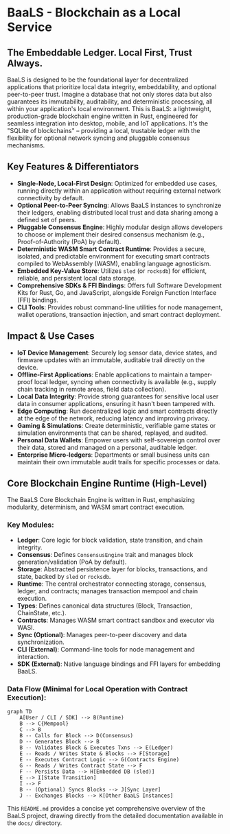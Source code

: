 # BaaLS - Blockchain as a Local Service

## The Embeddable Ledger. Local First, Trust Always.

BaaLS is designed to be the foundational layer for decentralized applications that prioritize local data integrity, embeddability, and optional peer-to-peer trust. Imagine a database that not only stores data but also guarantees its immutability, auditability, and deterministic processing, all within your application's local environment. This is BaaLS: a lightweight, production-grade blockchain engine written in Rust, engineered for seamless integration into desktop, mobile, and IoT applications. It's the "SQLite of blockchains" – providing a local, trustable ledger with the flexibility for optional network syncing and pluggable consensus mechanisms.

## Key Features & Differentiators

*   **Single-Node, Local-First Design**: Optimized for embedded use cases, running directly within an application without requiring external network connectivity by default.
*   **Optional Peer-to-Peer Syncing**: Allows BaaLS instances to synchronize their ledgers, enabling distributed local trust and data sharing among a defined set of peers.
*   **Pluggable Consensus Engine**: Highly modular design allows developers to choose or implement their desired consensus mechanism (e.g., Proof-of-Authority (PoA) by default).
*   **Deterministic WASM Smart Contract Runtime**: Provides a secure, isolated, and predictable environment for executing smart contracts compiled to WebAssembly (WASM), enabling language agnosticism.
*   **Embedded Key-Value Store**: Utilizes `sled` (or `rocksdb`) for efficient, reliable, and persistent local data storage.
*   **Comprehensive SDKs & FFI Bindings**: Offers full Software Development Kits for Rust, Go, and JavaScript, alongside Foreign Function Interface (FFI) bindings.
*   **CLI Tools**: Provides robust command-line utilities for node management, wallet operations, transaction injection, and smart contract deployment.

## Impact & Use Cases

*   **IoT Device Management**: Securely log sensor data, device states, and firmware updates with an immutable, auditable trail directly on the device.
*   **Offline-First Applications**: Enable applications to maintain a tamper-proof local ledger, syncing when connectivity is available (e.g., supply chain tracking in remote areas, field data collection).
*   **Local Data Integrity**: Provide strong guarantees for sensitive local user data in consumer applications, ensuring it hasn't been tampered with.
*   **Edge Computing**: Run decentralized logic and smart contracts directly at the edge of the network, reducing latency and improving privacy.
*   **Gaming & Simulations**: Create deterministic, verifiable game states or simulation environments that can be shared, replayed, and audited.
*   **Personal Data Wallets**: Empower users with self-sovereign control over their data, stored and managed on a personal, auditable ledger.
*   **Enterprise Micro-ledgers**: Departments or small business units can maintain their own immutable audit trails for specific processes or data.

## Core Blockchain Engine Runtime (High-Level)

The BaaLS Core Blockchain Engine is written in Rust, emphasizing modularity, determinism, and WASM smart contract execution.

### Key Modules:

*   **Ledger**: Core logic for block validation, state transition, and chain integrity.
*   **Consensus**: Defines `ConsensusEngine` trait and manages block generation/validation (PoA by default).
*   **Storage**: Abstracted persistence layer for blocks, transactions, and state, backed by `sled` or `rocksdb`.
*   **Runtime**: The central orchestrator connecting storage, consensus, ledger, and contracts; manages transaction mempool and chain execution.
*   **Types**: Defines canonical data structures (Block, Transaction, ChainState, etc.).
*   **Contracts**: Manages WASM smart contract sandbox and executor via WASI.
*   **Sync (Optional)**: Manages peer-to-peer discovery and data synchronization.
*   **CLI (External)**: Command-line tools for node management and interaction.
*   **SDK (External)**: Native language bindings and FFI layers for embedding BaaLS.

### Data Flow (Minimal for Local Operation with Contract Execution):

```mermaid
graph TD
    A[User / CLI / SDK] --> B(Runtime)
    B --> C{Mempool}
    C --> B
    B -- Calls for Block --> D(Consensus)
    D -- Generates Block --> B
    B -- Validates Block & Executes Txns --> E(Ledger)
    E -- Reads / Writes State & Blocks --> F[Storage]
    E -- Executes Contract Logic --> G(Contracts Engine)
    G -- Reads / Writes Contract State --> F
    F -- Persists Data --> H[Embedded DB (sled)]
    E --> I[State Transition]
    I --> F
    B -- (Optional) Syncs Blocks --> J[Sync Layer]
    J -- Exchanges Blocks --> K[Other BaaLS Instances]
```

This `README.md` provides a concise yet comprehensive overview of the BaaLS project, drawing directly from the detailed documentation available in the `docs/` directory. 